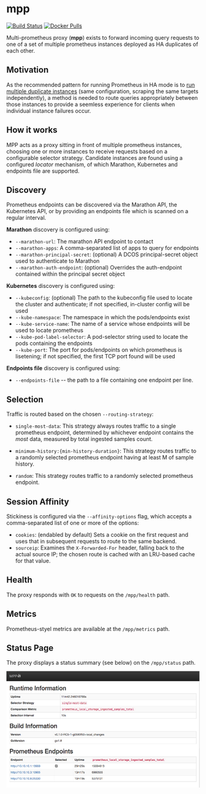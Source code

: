 mpp
===

[![Build Status](https://travis-ci.org/matt-deboer/mpp.svg?branch=master)](https://travis-ci.org/matt-deboer/mpp)
[![Docker Pulls](https://img.shields.io/docker/pulls/mattdeboer/mpp.svg)](https://hub.docker.com/r/mattdeboer/mpp/)

Multi-prometheus proxy (**mpp**) exists to forward incoming query requests to one of a set
of multiple prometheus instances deployed as HA duplicates of each other.


Motivation
---

As the recommended pattern for running Prometheus in HA mode is to [run multiple duplicate instances](https://github.com/prometheus/prometheus/issues/1500)
(same configuration, scraping the same targets independently), a method is needed to route queries
appropriately between those instances to provide a seemless experience for clients when individual
instance failures occur.

How it works
---

MPP acts as a proxy sitting in front of multiple prometheus instances, choosing one or more instances
to receive requests based on a configurable selector strategy. Candidate instances are found using
a configured _locator_ mechanism, of which Marathon, Kubernetes and endpoints file are supported.

Discovery
---

Prometheus endpoints can be discovered via the Marathon API, the Kubernetes API, or by providing an
endpoints file which is scanned on a regular interval.

**Marathon** discovery is configured using:

- `--marathon-url`: The marathon API endpoint to contact
- `--marathon-apps`: A comma-separated list of apps to query for endpoints
- `--marathon-principal-secret`: (optional) A DCOS principal-secret object used to authenticate to Marathon
- `--marathon-auth-endpoint`: (optional) Overrides the auth-endpoint contained within the principal secret object

**Kubernetes** discovery is configured using:

- `--kubeconfig`: (optional) The path to the kubeconfig file used to locate the cluster and authenticate; if not specified,
  in-cluster config will be used
- `--kube-namespace`: The namespace in which the pods/endpoints exist
- `--kube-service-name`: The name of a service whose endpoints will be used to locate prometheus
- `--kube-pod-label-selector`: A pod-selector string used to locate the pods containing the endpoints
- `--kube-port`: The port for pods/endpoints on which prometheus is lisetening; if not specified, the
  first TCP port found will be used

**Endpoints file** discovery is configured using:

- `--endpoints-file` -- the path to a file containing one endpoint per line.

Selection
---

Traffic is routed based on the chosen `--routing-strategy`:

- `single-most-data`: This strategy always routes traffic to a single prometheus endpoint, determined
  by whichever endpoint contains the _most_ data, measured by total ingested samples count.

- `minimum-history:{min-history-duration}`: This strategy routes traffic to a randomly selected prometheus endpoint having
  at least M of sample history.

- `random`: This strategy routes traffic to a randomly selected prometheus endpoint.

Session Affinity
---

Stickiness is configured via the `--affinity-options` flag, which accepts a comma-separated
list of one or more of the options:

- `cookies`: (endabled by default) Sets a cookie on the first request and uses that in subsequent requests to route
  to the same backend.
- `sourceip`: Examines the `X-Forwarded-For` header, falling back to the actual source IP; the chosen route is cached
  with an LRU-based cache for that value.


Health
---

The proxy responds with `OK` to requests on the `/mpp/health` path.

Metrics
---

Prometheus-styel metrics are available at the `/mpp/metrics` path.

Status Page
---

The proxy displays a status summary (see below) on the `/mpp/status` path.

  ![Cluster Status](./cluster-status.png "Cluster Status")


